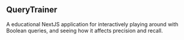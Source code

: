 ## QueryTrainer

A educational NextJS application for interactively playing around with Boolean queries, and seeing how it affects precision and recall.
